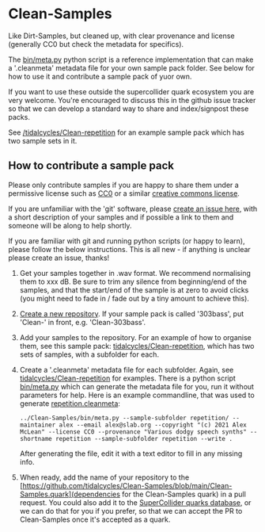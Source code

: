 # Clean-Samples

Like Dirt-Samples, but cleaned up, with clear provenance and license
(generally CC0 but check the metadata for specifics).

The [bin/meta.py](bin/meta.py) python script is a reference
implementation that can make a '.cleanmeta' metadata file for your own
sample pack folder. See below for how to use it and contribute a
sample pack of yuor own.

If you want to use these outside the supercollider quark ecosystem you
are very welcome. You're encouraged to discuss this in the github
issue tracker so that we can develop a standard way to share and
index/signpost these packs.

See
[/tidalcycles/Clean-repetition](https://github.com/tidalcycles/Clean-repetition)
for an example sample pack which has two sample sets in it.

## How to contribute a sample pack

Please only contribute samples if you are happy to share them under a
permissive license such as
[CC0](https://creativecommons.org/share-your-work/public-domain/cc0/) or 
a similar [creative commons license](https://creativecommons.org/choose/).

If you are unfamiliar with the 'git' software, please [create an issue
here](https://github.com/tidalcycles/Clean-Samples/issues), with a
short description of your samples and if possible a link to them and
someone will be along to help shortly.

If you are familiar with git and running python scripts (or happy to
learn), please follow the below instructions. This is all new - if
anything is unclear please create an issue, thanks!

1. Get your samples together in .wav format. We recommend normalising
   them to xxx dB. Be sure to trim any silence from beginning/end of the
   samples, and that the start/end of the sample is at zero to avoid
   clicks (you might need to fade in / fade out by a tiny amount to
   achieve this).
2. [Create a new repository](https://github.com/new). If your sample
   pack is called '303bass', put 'Clean-' in front, e.g. 'Clean-303bass'.
3. Add your samples to the repository. For an example of how to
   organise them, see this sample pack:
   [tidalcycles/Clean-repetition](https://github.com/tidalcycles/Clean-repetition),
   which has two sets of samples, with a subfolder for each.
4. Create a '.cleanmeta' metadata file for each subfolder. Again, see
   [tidalcycles/Clean-repetition](https://github.com/tidalcycles/Clean-repetition)
   for examples. There is a python script [bin/meta.py](bin/meta.py)
   which can generate the metadata file for you, run it without
   parameters for help. Here is an example commandline, that was used to generate [repetition.cleanmeta](https://github.com/tidalcycles/Clean-repetition/blob/main/repetition.cleanmeta):

   ```
   ../Clean-Samples/bin/meta.py --sample-subfolder repetition/ --maintainer alex --email alex@slab.org --copyright "(c) 2021 Alex McLean" --license CC0 --provenance "Various dodgy speech synths" --shortname repetition --sample-subfolder repetition --write .
   ```
   After generating the file, edit it with a text editor to fill in any missing info.
5. When ready, add the name of your repository to the [https://github.com/tidalcycles/Clean-Samples/blob/main/Clean-Samples.quark](dependencies for the Clean-Samples quark) in a pull request. You could also add it to the [SuperCollider quarks database](https://github.com/supercollider-quarks/quarks/blob/master/directory.txt), or we can do that for you if you prefer, so that we can accept the PR to Clean-Samples once it's accepted as a quark.
